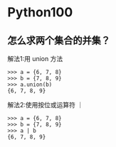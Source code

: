 # Python100


## 怎么求两个集合的并集？

解法1:用 union 方法


```
>>> a = {6, 7, 8}
>>> b = {7, 8, 9}
>>> a.union(b)
{6, 7, 8, 9}
```

解法2:使用按位或运算符 ｜ 

```
>>> a = {6, 7, 8}
>>> b = {7, 8, 9}
>>> a | b
{6, 7, 8, 9}
```